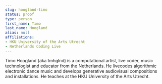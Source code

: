 ```yaml
---
slug: hoogland-timo
status: proof
type: person
first_name: Timo
last_name: Hoogland
alias: null
affiliations:
- HKU University of the Arts Utrecht
- Netherlands Coding Live
---
```


Timo Hoogland (aka tmhglnd) is a computational artist, live coder, music technologist and educator from the Netherlands. He livecodes algorithmic electronic dance music and develops generative audiovisual compositions and installations. He teaches at the HKU University of the Arts Utrecht.


